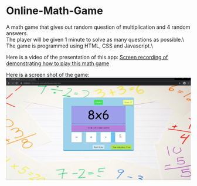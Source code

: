 # Online-Math-Game
A math game that gives out random question of multiplication and 4 random answers. \
The player will be given 1 minute to solve as many questions as possible.\ 
The game is programmed using HTML, CSS and Javascript.\

Here is a video of the presentation of this app:
[Screen recording of demonstrating how to play this math game](https://youtu.be/q6GvbYiWCkE)

Here is a screen shot of the game:\
![](images/mathPic.png)

